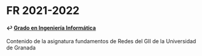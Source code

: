 # FR 2021-2022
#### ↩️ [Grado en Ingeniería Informática](https://github.com/clarasdfgh/GII)

Contenido de la asignatura fundamentos de Redes del GII de la Universidad de Granada

